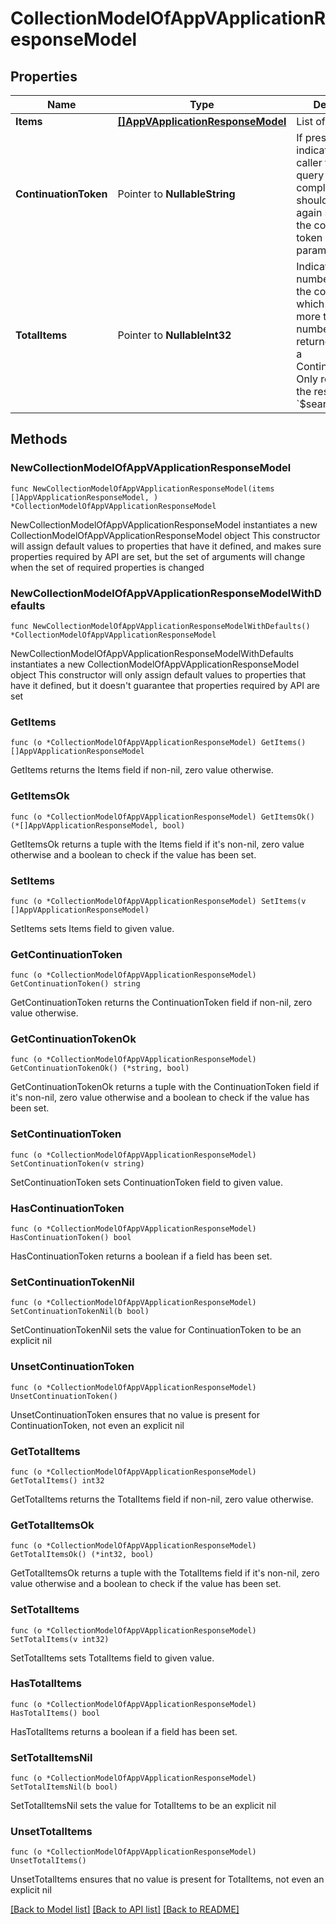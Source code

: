 # CollectionModelOfAppVApplicationResponseModel

## Properties

Name | Type | Description | Notes
------------ | ------------- | ------------- | -------------
**Items** | [**[]AppVApplicationResponseModel**](AppVApplicationResponseModel.md) | List of items. | 
**ContinuationToken** | Pointer to **NullableString** | If present, indicates to the caller that the query was not complete, and they should call the API again specifying the continuation token as a query parameter. | [optional] 
**TotalItems** | Pointer to **NullableInt32** | Indicates the total number of items in the collection, which may be more than the number of Items returned, if there is a ContinuationToken.  Only returned in the response to &#x60;$search&#x60; APIs. | [optional] 

## Methods

### NewCollectionModelOfAppVApplicationResponseModel

`func NewCollectionModelOfAppVApplicationResponseModel(items []AppVApplicationResponseModel, ) *CollectionModelOfAppVApplicationResponseModel`

NewCollectionModelOfAppVApplicationResponseModel instantiates a new CollectionModelOfAppVApplicationResponseModel object
This constructor will assign default values to properties that have it defined,
and makes sure properties required by API are set, but the set of arguments
will change when the set of required properties is changed

### NewCollectionModelOfAppVApplicationResponseModelWithDefaults

`func NewCollectionModelOfAppVApplicationResponseModelWithDefaults() *CollectionModelOfAppVApplicationResponseModel`

NewCollectionModelOfAppVApplicationResponseModelWithDefaults instantiates a new CollectionModelOfAppVApplicationResponseModel object
This constructor will only assign default values to properties that have it defined,
but it doesn't guarantee that properties required by API are set

### GetItems

`func (o *CollectionModelOfAppVApplicationResponseModel) GetItems() []AppVApplicationResponseModel`

GetItems returns the Items field if non-nil, zero value otherwise.

### GetItemsOk

`func (o *CollectionModelOfAppVApplicationResponseModel) GetItemsOk() (*[]AppVApplicationResponseModel, bool)`

GetItemsOk returns a tuple with the Items field if it's non-nil, zero value otherwise
and a boolean to check if the value has been set.

### SetItems

`func (o *CollectionModelOfAppVApplicationResponseModel) SetItems(v []AppVApplicationResponseModel)`

SetItems sets Items field to given value.


### GetContinuationToken

`func (o *CollectionModelOfAppVApplicationResponseModel) GetContinuationToken() string`

GetContinuationToken returns the ContinuationToken field if non-nil, zero value otherwise.

### GetContinuationTokenOk

`func (o *CollectionModelOfAppVApplicationResponseModel) GetContinuationTokenOk() (*string, bool)`

GetContinuationTokenOk returns a tuple with the ContinuationToken field if it's non-nil, zero value otherwise
and a boolean to check if the value has been set.

### SetContinuationToken

`func (o *CollectionModelOfAppVApplicationResponseModel) SetContinuationToken(v string)`

SetContinuationToken sets ContinuationToken field to given value.

### HasContinuationToken

`func (o *CollectionModelOfAppVApplicationResponseModel) HasContinuationToken() bool`

HasContinuationToken returns a boolean if a field has been set.

### SetContinuationTokenNil

`func (o *CollectionModelOfAppVApplicationResponseModel) SetContinuationTokenNil(b bool)`

 SetContinuationTokenNil sets the value for ContinuationToken to be an explicit nil

### UnsetContinuationToken
`func (o *CollectionModelOfAppVApplicationResponseModel) UnsetContinuationToken()`

UnsetContinuationToken ensures that no value is present for ContinuationToken, not even an explicit nil
### GetTotalItems

`func (o *CollectionModelOfAppVApplicationResponseModel) GetTotalItems() int32`

GetTotalItems returns the TotalItems field if non-nil, zero value otherwise.

### GetTotalItemsOk

`func (o *CollectionModelOfAppVApplicationResponseModel) GetTotalItemsOk() (*int32, bool)`

GetTotalItemsOk returns a tuple with the TotalItems field if it's non-nil, zero value otherwise
and a boolean to check if the value has been set.

### SetTotalItems

`func (o *CollectionModelOfAppVApplicationResponseModel) SetTotalItems(v int32)`

SetTotalItems sets TotalItems field to given value.

### HasTotalItems

`func (o *CollectionModelOfAppVApplicationResponseModel) HasTotalItems() bool`

HasTotalItems returns a boolean if a field has been set.

### SetTotalItemsNil

`func (o *CollectionModelOfAppVApplicationResponseModel) SetTotalItemsNil(b bool)`

 SetTotalItemsNil sets the value for TotalItems to be an explicit nil

### UnsetTotalItems
`func (o *CollectionModelOfAppVApplicationResponseModel) UnsetTotalItems()`

UnsetTotalItems ensures that no value is present for TotalItems, not even an explicit nil

[[Back to Model list]](../README.md#documentation-for-models) [[Back to API list]](../README.md#documentation-for-api-endpoints) [[Back to README]](../README.md)


